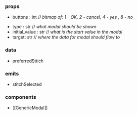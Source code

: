 ### props
-  buttons : int // *bitmap of: 1 - OK, 2 - cancel, 4 - yes , 8 - no*
* type : str // *what modal should be shown*
* initial_value : str // *what is the start value in the modal*
* target: str // *where the data for modal should flow to*
### data
- preferredSttich
### emits
- stitchSelected
### components
- [[GenericModal]]